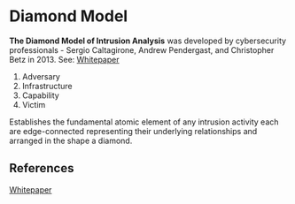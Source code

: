 # Diamond Model

**The Diamond Model of Intrusion Analysis** was developed by cybersecurity professionals - Sergio Caltagirone, Andrew Pendergast, and Christopher Betz in 2013. See: [Whitepaper](https://www.activeresponse.org/wp-content/uploads/2013/07/diamond.pdf)

1. Adversary 
2. Infrastructure 
3. Capability
4. Victim
 
Establishes the fundamental atomic element of any intrusion activity each are edge-connected representing their underlying relationships and arranged in the shape a diamond.


## References

[Whitepaper](https://www.activeresponse.org/wp-content/uploads/2013/07/diamond.pdf)
